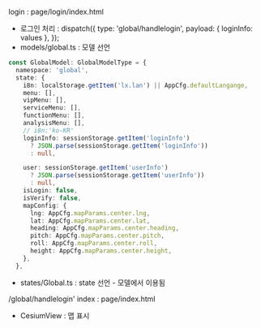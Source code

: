 login : page/login/index.html
  - 로그인 처리 : 
    dispatch({
            type: 'global/handlelogin',
            payload: { loginInfo: values },
        });
  - models/global.ts : 모델 선언
```ts
const GlobalModel: GlobalModelType = {
  namespace: 'global',
  state: {
    i8n: localStorage.getItem('lx.lan') || AppCfg.defaultLangange,
    menu: [],
    vipMenu: [],
    serviceMenu: [],
    functionMenu: [],
    analysisMenu: [],
    // i8n:'ko-KR'
    loginInfo: sessionStorage.getItem('loginInfo')
      ? JSON.parse(sessionStorage.getItem('loginInfo'))
      : null,

    user: sessionStorage.getItem('userInfo')
      ? JSON.parse(sessionStorage.getItem('userInfo'))
      : null,
    isLogin: false,
    isVerify: false,
    mapConfig: {
      lng: AppCfg.mapParams.center.lng,
      lat: AppCfg.mapParams.center.lat,
      heading: AppCfg.mapParams.center.heading,
      pitch: AppCfg.mapParams.center.pitch,
      roll: AppCfg.mapParams.center.roll,
      height: AppCfg.mapParams.center.height,
    },
  },
```
  - states/Global.ts : state 선언 - 모델에서 이용됨
  
  
  /global/handlelogin'
index : page/index.html
  - CesiumView : 맵 표시
